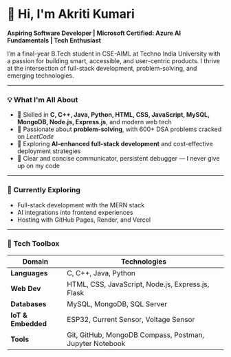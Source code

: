 # 👋 Hi, I'm Akriti Kumari

**Aspiring Software Developer | Microsoft Certified: Azure AI Fundamentals | Tech Enthusiast**

I’m a final-year B.Tech student in CSE-AIML at Techno India University with a passion for building smart, accessible, and user-centric products. I thrive at the intersection of full-stack development, problem-solving, and emerging technologies.

---

### 💡 What I'm All About

- 🔧 Skilled in **C, C++, Java, Python, HTML, CSS, JavaScript, MySQL, MongoDB, Node.js, Express.js**, and modern web tech  
- 🧩 Passionate about **problem-solving**, with 600+ DSA problems cracked on *LeetCode*  
- 🧠 Exploring **AI-enhanced full-stack development** and cost-effective deployment strategies  
- 💬 Clear and concise communicator, persistent debugger — I never give up on my code

---

### 🌱 Currently Exploring
- Full-stack development with the MERN stack  
- AI integrations into frontend experiences  
- Hosting with GitHub Pages, Render, and Vercel  

---

### 🧠 Tech Toolbox

| Domain        | Technologies                                              |
|---------------|-----------------------------------------------------------|
| **Languages** | C, C++, Java, Python                                      |
| **Web Dev**   | HTML, CSS, JavaScript, Node.js, Express.js, Flask         |
| **Databases** | MySQL, MongoDB, SQL Server                                |
| **IoT & Embedded** | ESP32, Current Sensor, Voltage Sensor                |
| **Tools**     | Git, GitHub, MongoDB Compass, Postman, Jupyter Notebook   |

